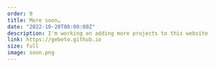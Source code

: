 ```yaml
---
order: 9
title: More soon…
date: "2022-10-20T00:00:00Z"
description: I'm working on adding more projects to this website
link: https://gebeto.github.io
size: full
image: soon.png
---
```

